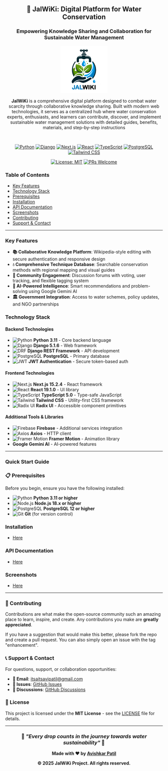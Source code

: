 <h2 align="center">🌊 JalWiKi: Digital Platform for Water Conservation</h2>

<h3 align="center">Empowering Knowledge Sharing and Collaboration for Sustainable Water Management</h3>

<div align="center">
<img src="static/JalWiKi.png" alt="JalWiKi Logo" width="150" height="150">
</div>

<p align="center"><b>JalWiKi</b> is a comprehensive digital platform designed to combat water scarcity through collaborative knowledge sharing. Built with modern web technologies, it serves as a centralized hub where water conservation experts, enthusiasts, and learners can contribute, discover, and implement sustainable water management solutions with detailed guides, benefits, materials, and step-by-step instructions</p><br>

<div align="center"> 
  
  [![Python](https://img.shields.io/badge/Python-3.11-blue?style=for-the-badge&logo=python&logoColor=white)](https://python.org)
  [![Django](https://img.shields.io/badge/Django-5.1.6-green?style=for-the-badge&logo=django&logoColor=white)](https://djangoproject.com)
  [![Next.js](https://img.shields.io/badge/Next.js-15.2.4-black?style=for-the-badge&logo=next.js&logoColor=white)](https://nextjs.org)
  [![React](https://img.shields.io/badge/React-19.1.0-blue?style=for-the-badge&logo=react&logoColor=white)](https://reactjs.org)
  [![TypeScript](https://img.shields.io/badge/TypeScript-5.0-blue?style=for-the-badge&logo=typescript&logoColor=white)](https://typescriptlang.org)
  [![PostgreSQL](https://img.shields.io/badge/PostgreSQL-12+-blue?style=for-the-badge&logo=postgresql&logoColor=white)](https://postgresql.org)
  [![Tailwind CSS](https://img.shields.io/badge/Tailwind_CSS-3.4.17-38B2AC?style=for-the-badge&logo=tailwind-css&logoColor=white)](https://tailwindcss.com)
  
  [![License: MIT](https://img.shields.io/badge/License-MIT-yellow.svg?style=for-the-badge)](https://opensource.org/licenses/MIT)
  [![PRs Welcome](https://img.shields.io/badge/PRs-welcome-brightgreen.svg?style=for-the-badge)](http://makeapullrequest.com)
  
</div>


### Table of Contents
- [Key Features](#key-features)
- [Technology Stack](#technology-stack)
- [Prerequisites](#-prerequisites)
- [Installation](#installation)
- [API Documentation](#api-documentation)
- [Screenshots](#screenshots)
- [Contributing](#-contributing)
- [Support & Contact](#-support--contact)

---
### Key Features

- **📚 Collaborative Knowledge Platform**: Wikipedia-style editing with secure authentication and responsive design
- **💧 Comprehensive Technique Database**: Searchable conservation methods with regional mapping and visual guides
- **🤝 Community Engagement**: Discussion forums with voting, user tracking, and flexible tagging system
- **🤖 AI-Powered Intelligence**: Smart recommendations and problem-solving using Google Gemini AI
- **🏛️ Government Integration**: Access to water schemes, policy updates, and NGO partnerships



### Technology Stack

#### **Backend Technologies**
- ![Python](https://img.shields.io/badge/Python-3776AB?style=flat&logo=python&logoColor=white) **Python 3.11** - Core backend language
- ![Django](https://img.shields.io/badge/Django-092E20?style=flat&logo=django&logoColor=white) **Django 5.1.6** - Web framework
- ![DRF](https://img.shields.io/badge/DRF-ff1709?style=flat&logo=django&logoColor=white) **Django REST Framework** - API development
- ![PostgreSQL](https://img.shields.io/badge/PostgreSQL-316192?style=flat&logo=postgresql&logoColor=white) **PostgreSQL** - Primary database
- ![JWT](https://img.shields.io/badge/JWT-000000?style=flat&logo=JSON%20web%20tokens&logoColor=white) **JWT Authentication** - Secure token-based auth

#### **Frontend Technologies**
- ![Next.js](https://img.shields.io/badge/Next.js-000000?style=flat&logo=nextdotjs&logoColor=white) **Next.js 15.2.4** - React framework
- ![React](https://img.shields.io/badge/React-20232A?style=flat&logo=react&logoColor=61DAFB) **React 19.1.0** - UI library
- ![TypeScript](https://img.shields.io/badge/TypeScript-007ACC?style=flat&logo=typescript&logoColor=white) **TypeScript 5.0** - Type-safe JavaScript
- ![Tailwind](https://img.shields.io/badge/Tailwind_CSS-38B2AC?style=flat&logo=tailwind-css&logoColor=white) **Tailwind CSS** - Utility-first CSS framework
- ![Radix UI](https://img.shields.io/badge/Radix_UI-161618?style=flat&logo=radix-ui&logoColor=white) **Radix UI** - Accessible component primitives

#### **Additional Tools & Libraries**
- ![Firebase](https://img.shields.io/badge/Firebase-039BE5?style=flat&logo=Firebase&logoColor=white) **Firebase** - Additional services integration
- ![Axios](https://img.shields.io/badge/Axios-5A29E4?style=flat&logo=axios&logoColor=white) **Axios** - HTTP client
- ![Framer Motion](https://img.shields.io/badge/Framer_Motion-black?style=flat&logo=framer&logoColor=blue) **Framer Motion** - Animation library
- **Google Gemini AI** - AI-powered features

---

### Quick Start Guide

### 📋 Prerequisites

Before you begin, ensure you have the following installed:

- ![Python](https://img.shields.io/badge/Python-3.11+-blue?style=flat&logo=python) **Python 3.11 or higher**
- ![Node.js](https://img.shields.io/badge/Node.js-18+-green?style=flat&logo=node.js) **Node.js 18.x or higher**
- ![PostgreSQL](https://img.shields.io/badge/PostgreSQL-12+-blue?style=flat&logo=postgresql) **PostgreSQL 12 or higher**
- ![Git](https://img.shields.io/badge/Git-Latest-orange?style=flat&logo=git) **Git** (for version control)


### Installation
- [Here](Installation.md)

### API Documentation
- [Here](API_DOCUMENTATION.md)

### Screenshots
- [Here](SCREENSHOTS.md)

----

### 🤝 Contributing

Contributions are what make the open-source community such an amazing place to learn, inspire, and create. Any contributions you make are **greatly appreciated**.

If you have a suggestion that would make this better, please fork the repo and create a pull request. You can also simply open an issue with the tag "enhancement".


### 📞 Support & Contact

For questions, support, or collaboration opportunities:

- **📧 Email**: [itsaitsavipatil@gmail.com](mailto:itsaitsavipatil@gmail.com)
- **🐛 Issues**: [GitHub Issues](https://github.com/yourusername/JalWiKi/issues)
- **💬 Discussions**: [GitHub Discussions](https://github.com/yourusername/JalWiKi/discussions)

### 📄 License

This project is licensed under the **MIT License** - see the [LICENSE](LICENSE) file for details.

----

<div align="center">
  
  ### 🌊 *"Every drop counts in the journey towards water sustainability"* 🌊
  
  **Made with ❤️ by [Avishkar Patil](mailto:itsaitsavipatil@gmail.com)**
  
  **© 2025 JalWiKi Project. All rights reserved.**
  
</div>
